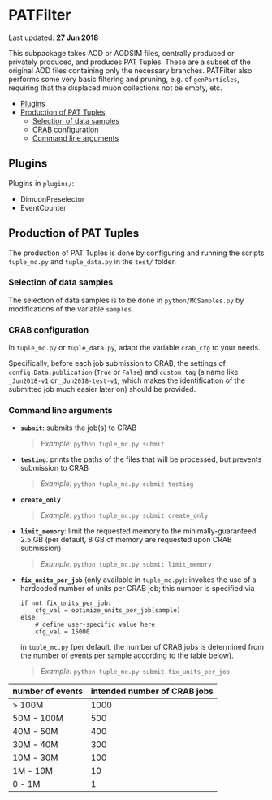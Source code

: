 # PATFilter

Last updated: **27 Jun 2018**

This subpackage takes AOD or AODSIM files, centrally produced or privately
produced, and produces PAT Tuples. These are a subset of the original AOD files
containing only the necessary branches. PATFilter also performs some very basic
filtering and pruning, e.g. of `genParticles`, requiring that the displaced
muon collections not be empty, etc.

- [Plugins](#plugins)
- [Production of PAT Tuples](#production)
  - [Selection of data samples](#sampleselection)
  - [CRAB configuration](#crabconfig)
  - [Command line arguments](#cmdlineargs)


<a name='plugins'></a>
## Plugins

Plugins in `plugins/`:
- DimuonPreselector
- EventCounter

<a name='production'></a>
## Production of PAT Tuples

The production of PAT Tuples is done by configuring and running the scripts
`tuple_mc.py` and `tuple_data.py` in the `test/` folder.


<a name='sampleselection'></a>
### Selection of data samples

The selection of data samples is to be done in `python/MCSamples.py` by
modifications of the variable `samples`.


<a name='crabconfig'></a>
### CRAB configuration

In `tuple_mc.py` or `tuple_data.py`, adapt the variable `crab_cfg` to your
needs.

Specifically, before each job submission to CRAB, the settings of
`config.Data.publication` (`True` or `False`) and `custom_tag` (a name like
`_Jun2018-v1` or `_Jun2018-test-v1`, which makes the identification of the
submitted job much easier later on) should be provided.


<a name='cmdlineargs'></a>
### Command line arguments

- **`submit`**: submits the job(s) to CRAB
  > *Example:* `python tuple_mc.py submit`
- **`testing`**: prints the paths of the files that will be processed, but prevents
  submission to CRAB
  > *Example:* `python tuple_mc.py submit testing`
- **`create_only`**
  > *Example:* `python tuple_mc.py submit create_only`
- **`limit_memory`**: limit the requested memory to the minimally-guaranteed 2.5 GB
  (per default, 8 GB of memory are requested upon CRAB submission)
  > *Example:* `python tuple_mc.py submit limit_memory`
- **`fix_units_per_job`** (only available in `tuple_mc.py`): invokes the use of a
  hardcoded number of units per CRAB job; this number is specified via
  ```
  if not fix_units_per_job:
      cfg_val = optimize_units_per_job(sample)
  else:
      # define user-specific value here
      cfg_val = 15000
  ```
  in `tuple_mc.py` (per default, the number of CRAB jobs is determined from the
  number of events per sample according to the table below).
  > *Example:* `python tuple_mc.py submit fix_units_per_job`

| **number of events** | **intended number of CRAB jobs** |
| -------------------- | -------------------------------- |
| > 100M               | 1000                             |
| 50M - 100M           | 500                              |
| 40M - 50M            | 400                              |
| 30M - 40M            | 300                              |
| 10M - 30M            | 100                              |
| 1M - 10M             | 10                               |
| 0 - 1M               | 1                                |


